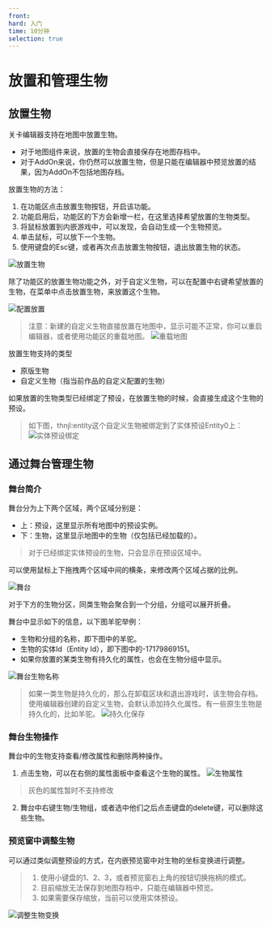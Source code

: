 ```yaml
---
front:
hard: 入门
time: 10分钟
selection: true
---
```


# 放置和管理生物

## 放置生物

关卡编辑器支持在地图中放置生物。

- 对于地图组件来说，放置的生物会直接保存在地图存档中。
- 对于AddOn来说，你仍然可以放置生物，但是只能在编辑器中预览放置的结果，因为AddOn不包括地图存档。

放置生物的方法：

1. 在功能区点击放置生物按钮，开启该功能。
2. 功能启用后，功能区的下方会新增一栏，在这里选择希望放置的生物类型。
3. 将鼠标放置到内嵌游戏中，可以发现，会自动生成一个生物预览。
4. 单击鼠标，可以放下一个生物。
5. 使用键盘的Esc键，或者再次点击放置生物按钮，退出放置生物的状态。

![放置生物](./images/fzsw.gif)

除了功能区的放置生物功能之外，对于自定义生物，可以在配置中右键希望放置的生物，在菜单中点击放置生物，来放置这个生物。

![配置放置](./images/pzfz.png)

> 注意：新建的自定义生物直接放置在地图中，显示可能不正常，你可以重启编辑器，或者使用功能区的重载地图。
![重载地图](./images/czdt.png)

放置生物支持的类型

- 原版生物
- 自定义生物（指当前作品的自定义配置的生物）

如果放置的生物类型已经绑定了预设，在放置生物的时候，会直接生成这个生物的预设。

> 如下图，thnjl:entity这个自定义生物被绑定到了实体预设Entity0上：
![实体预设绑定](./images/stysbd.png)

## 通过舞台管理生物

### 舞台简介

舞台分为上下两个区域，两个区域分别是：

- 上：预设，这里显示所有地图中的预设实例。
- 下：生物，这里显示地图中的生物（仅包括已经加载的）。

> 对于已经绑定实体预设的生物，只会显示在预设区域中。

可以使用鼠标上下拖拽两个区域中间的横条，来修改两个区域占据的比例。

![舞台](./images/wt.gif)

对于下方的生物分区，同类生物会聚合到一个分组，分组可以展开折叠。

舞台中显示如下的信息，以下图羊驼举例：

- 生物和分组的名称，即下图中的羊驼。
- 生物的实体Id（Entity Id），即下图中的-17179869151。
- 如果你放置的某类生物有持久化的属性，也会在生物分组中显示。

![舞台生物名称](./images/wtswmc.png)

> 如果一类生物是持久化的，那么在卸载区块和退出游戏时，该生物会存档。使用编辑器创建的自定义生物，会默认添加持久化属性。有一些原生生物是持久化的，比如羊驼。
![持久化保存](./images/cjh.png)

### 舞台生物操作

舞台中的生物支持查看/修改属性和删除两种操作。

1. 点击生物，可以在右侧的属性面板中查看这个生物的属性。
![生物属性](./images/swsx.png)

> 灰色的属性暂时不支持修改

2. 舞台中右键生物/生物组，或者选中他们之后点击键盘的delete键，可以删除这些生物。

### 预览窗中调整生物

可以通过类似调整预设的方式，在内嵌预览窗中对生物的坐标变换进行调整。

> 1. 使用小键盘的1、2、3，或者预览窗右上角的按钮切换拖柄的模式。
> 2. 目前缩放无法保存到地图存档中，只能在编辑器中预览。
> 3. 如果需要保存缩放，当前可以使用实体预设。

![调整生物变换](./images/tzswbh.gif)